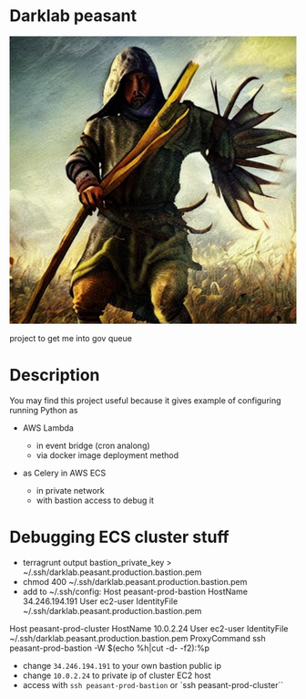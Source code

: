 # Darklab peasant

![Peasant Icon](documentation/assets/icon.png)

project to get me into gov queue

# Description

You may find this project useful because it gives example of configuring running Python as
- AWS Lambda
  - in event bridge (cron analong)
  - via docker image deployment method

- as Celery in AWS ECS
  - in private network
  - with bastion access to debug it

# Debugging ECS cluster stuff

- terragrunt output bastion_private_key > ~/.ssh/darklab.peasant.production.bastion.pem
- chmod 400 ~/.ssh/darklab.peasant.production.bastion.pem
- add to ~/.ssh/config:
Host peasant-prod-bastion
   HostName 34.246.194.191
   User ec2-user
   IdentityFile ~/.ssh/darklab.peasant.production.bastion.pem

Host peasant-prod-cluster
   HostName 10.0.2.24
   User ec2-user
   IdentityFile ~/.ssh/darklab.peasant.production.bastion.pem
   ProxyCommand ssh peasant-prod-bastion -W $(echo %h|cut -d- -f2):%p

- change `34.246.194.191` to your own bastion public ip
- change `10.0.2.24` to private ip of cluster EC2 host
- access with `ssh peasant-prod-bastion` or `ssh peasant-prod-cluster``
